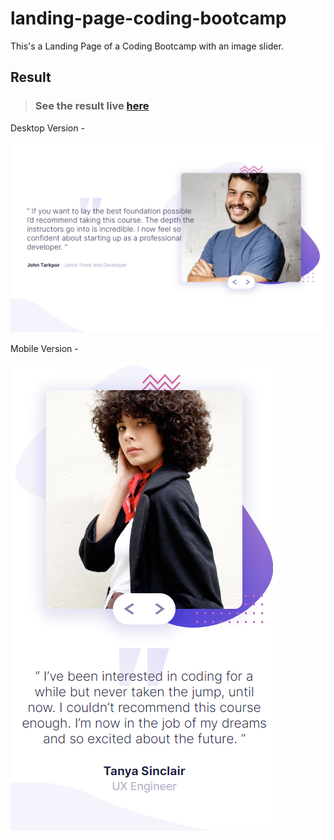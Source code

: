 # landing-page-coding-bootcamp

This's a Landing Page of a Coding Bootcamp with an image slider.

## Result

> ### See the result live [here](https://landing-page-coding-bootcamp-lusk1nha.vercel.app/)

Desktop Version -

[![vercel.com](./public/assets/github-image-desktop.png)](https://landing-page-coding-bootcamp-lusk1nha.vercel.app/)

Mobile Version -

[![vercel.com](./public/assets/github-image-mobile.png)](https://landing-page-coding-bootcamp-lusk1nha.vercel.app/)

